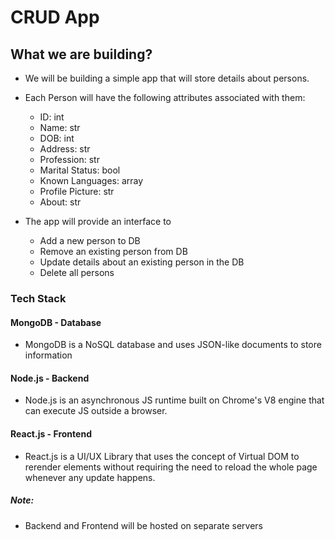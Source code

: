 # CRUD App

## What we are building?

- We will be building a simple app that will store details about persons.

- Each Person will have the following attributes associated with them:

  - ID: int
  - Name: str
  - DOB: int
  - Address: str
  - Profession: str
  - Marital Status: bool
  - Known Languages: array
  - Profile Picture: str
  - About: str

- The app will provide an interface to

  - Add a new person to DB
  - Remove an existing person from DB
  - Update details about an existing person in the DB
  - Delete all persons

### Tech Stack

#### MongoDB - Database

- MongoDB is a NoSQL database and uses JSON-like documents to store information

#### Node.js - Backend

- Node.js is an asynchronous JS runtime built on Chrome's V8 engine that can execute JS outside a browser.

#### React.js - Frontend

- React.js is a UI/UX Library that uses the concept of Virtual DOM to rerender elements without requiring the need to reload the whole page whenever any update happens.

##### Note:

- Backend and Frontend will be hosted on separate servers
